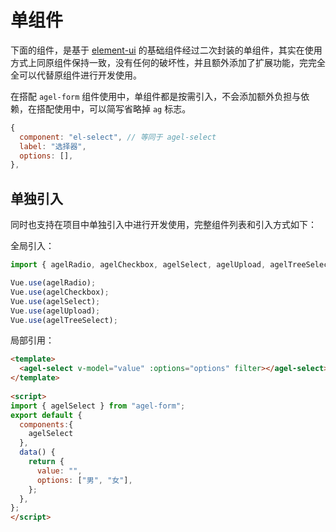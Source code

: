 # 单组件

下面的组件，是基于 [element-ui](https://element.eleme.cn/#/zh-CN) 的基础组件经过二次封装的单组件，其实在使用方式上同原组件保持一致，没有任何的破坏性，并且额外添加了扩展功能，完完全全可以代替原组件进行开发使用。

在搭配 `agel-form` 组件使用中，单组件都是按需引入，不会添加额外负担与依赖，在搭配使用中，可以简写省略掉 `ag` 标志。

```js
{
  component: "el-select", // 等同于 agel-select
  label: "选择器",
  options: [],
},
```

## 单独引入

同时也支持在项目中单独引入中进行开发使用，完整组件列表和引入方式如下：

全局引入：

```js
import { agelRadio, agelCheckbox, agelSelect, agelUpload, agelTreeSelect } from "agel-form";

Vue.use(agelRadio);
Vue.use(agelCheckbox);
Vue.use(agelSelect);
Vue.use(agelUpload);
Vue.use(agelTreeSelect);
```

局部引用：

```html
<template>
  <agel-select v-model="value" :options="options" filter></agel-select>
</template>
 
<script>
import { agelSelect } from "agel-form";
export default {
  components:{
    agelSelect
  },
  data() {
    return {
      value: "",
      options: ["男", "女"],
    };
  },
};
</script>
```